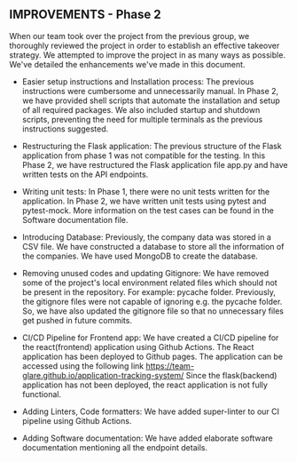 ## IMPROVEMENTS - Phase 2

When our team took over the project from the previous group, we thoroughly reviewed the project in order to establish an effective takeover strategy. We attempted to improve the project in as many ways as possible. We've detailed the enhancements we've made in this document.

* Easier setup instructions and Installation process:
The previous instructions were cumbersome and unnecessarily manual. In Phase 2, we have provided shell scripts that automate the installation and setup of all required packages. We also included startup and shutdown scripts, preventing the need for multiple terminals as the previous instructions suggested.

* Restructuring the Flask application:
The previous structure of the Flask application from phase 1 was not compatible for the testing. In this Phase 2, we have restructured the Flask application file app.py and have written tests on the API endpoints.

* Writing unit tests:
In Phase 1, there were no unit tests written for the application. In Phase 2, we have written unit tests using pytest and pytest-mock. More information on the test cases can be found in the Software documentation file. 

* Introducing Database:
Previously, the company data was stored in a CSV file. We have constructed a database to store all the information of the companies. We have used MongoDB to create the database.

* Removing unused codes and updating Gitignore:
We have removed some of the project's local environment related files which should not be present in the repository. For example: pycache folder. Previously, the gitignore files were not capable of ignoring e.g. the pycache folder. So, we have also updated the gitignore file so that no unnecessary files get pushed in future commits.

* CI/CD Pipeline for Frontend app:
We have created a CI/CD pipeline for the react(frontend) application using Github Actions. The React application has been deployed to Github pages. The application can be accessed using the following link https://team-glare.github.io/application-tracking-system/ 
Since the flask(backend) application has not been deployed, the react application is not fully functional.  

* Adding Linters, Code formatters:
We have added super-linter to our CI pipeline using Github Actions.

* Adding Software documentation:
We have added elaborate software documentation mentioning all the endpoint details.
